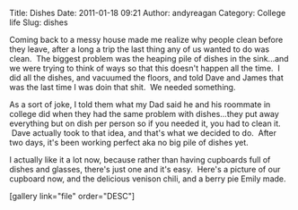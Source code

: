 Title: Dishes
Date: 2011-01-18 09:21
Author: andyreagan
Category: College life
Slug: dishes

Coming back to a messy house made me realize why people clean before
they leave, after a long a trip the last thing any of us wanted to do
was clean.  The biggest problem was the heaping pile of dishes in the
sink...and we were trying to think of ways so that this doesn't happen
all the time.  I did all the dishes, and vacuumed the floors, and told
Dave and James that was the last time I was doin that shit.  We needed
something.

As a sort of joke, I told them what my Dad said he and his roommate in
college did when they had the same problem with dishes...they put away
everything but on dish per person so if you needed it, you had to clean
it.  Dave actually took to that idea, and that's what we decided to do.
 After two days, it's been working perfect aka no big pile of dishes
yet.

I actually like it a lot now, because rather than having cupboards full
of dishes and glasses, there's just one and it's easy.  Here's a picture
of our cupboard now, and the delicious venison chili, and a berry pie
Emily made.

[gallery link="file" order="DESC"]
